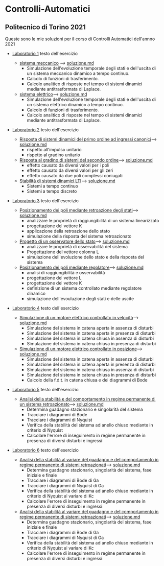 # Controlli-Automatici
## Politecnico di Torino 2021



Queste sono le mie soluzioni per il corso di Controlli Automatici dell'annno 2021

* [Laboratorio 1](https://github.com/lorenzobellino/Controlli-Automatici/blob/master/Laboratori/LAB01/LAIB_ES1.pdf)  testo dell'esercizio
  + [sistema meccanico](https://github.com/lorenzobellino/Controlli-Automatici/tree/master/Laboratori/LAB01/E01) --> [soluzione.md](https://github.com/lorenzobellino/Controlli-Automatici/tree/master/Laboratori/LAB01/E01/soluzione.md)
      - Simulazione dell'evoluzione temporale degli stati e dell'uscita di un sistema meccanico dinamico a tempo continuo.  
      - Calcolo di funzioni di trasferimento.  
      - Calcolo analitico di risposte nel tempo di sistemi dinamici mediante antitrasformata di Laplace.  
  + [sistema elettrico](https://github.com/lorenzobellino/Controlli-Automatici/tree/master/Laboratori/LAB01/E02)--> [soluzione.md](https://github.com/lorenzobellino/Controlli-Automatici/tree/master/Laboratori/LAB01/E02/soluzione.md)
      - Simulazione dell'evoluzione temporale degli stati e dell'uscita di un sistema elettrico dinamico a tempo continuo.  
      - Calcolo di funzioni di trasferimento.  
      - Calcolo analitico di risposte nel tempo di sistemi dinamici mediante antitrasformata di Laplace.

* [Laboratorio 2](https://github.com/lorenzobellino/Controlli-Automatici/blob/master/Laboratori/LAB02/LAIB_ES2.pdf)  testo dell'esercizio
    + [Risposta di sistemi dinamici del primo ordine ad ingressi canonici](https://github.com/lorenzobellino/Controlli-Automatici/tree/master/Laboratori/LAB02/E01)--> [soluzione.md](https://github.com/lorenzobellino/Controlli-Automatici/tree/master/Laboratori/LAB02/E01/soluzione.md)
      - rispetto all'impulso unitario
      - rispetto al gradino unitario   
    + [Risposta al gradino di sistemi del secondo ordine](https://github.com/lorenzobellino/Controlli-Automatici/tree/master/Laboratori/LAB02/E02)--> [soluzione.md](https://github.com/lorenzobellino/Controlli-Automatici/tree/master/Laboratori/LAB02/E02/soluzione.md)
      - effetto causato da diversi valori per i poli
      - effetto causato da diversi valori per gli zeri
      - effetto causato da due poli complessi coniugati
    + [Stabilità di sistemi dinamici LTI](https://github.com/lorenzobellino/Controlli-Automatici/tree/master/Laboratori/LAB02/E03)--> [soluzione.md](https://github.com/lorenzobellino/Controlli-Automatici/tree/master/Laboratori/LAB02/E03/soluzione.md)
      - Sistemi a tempo continuo
      - Sistemi a tempo discreto

* [Laboratorio 3](https://github.com/lorenzobellino/Controlli-Automatici/blob/master/Laboratori/LAB03/LAIB_ES3.pdf)  testo dell'esercizio
    + [Posizionamento dei poli mediante retroazione degli stati](https://github.com/lorenzobellino/Controlli-Automatici/tree/master/Laboratori/LAB03/E01)--> [soluzione.md](https://github.com/lorenzobellino/Controlli-Automatici/tree/master/Laboratori/LAB03/E01/soluzione.md)
      - analizzare le proprietà di raggiungibilità di un sistema linearizzato
      - progettazione del vettore K
      - applicazione della retroazione dello stato
      - simulazione della risposta del sistema retroazionato   
   + [Progetto di un osservatore dello stato](https://github.com/lorenzobellino/Controlli-Automatici/tree/master/Laboratori/LAB03/E02)--> [soluzione.md](https://github.com/lorenzobellino/Controlli-Automatici/tree/master/Laboratori/LAB03/E02/soluzione.md)
      - analizzare le proprietà di osservabilità del sistema
      - Progettazione del vettore colonna L
      - simulazione dell'evoluzione dello stato e della risposta del sistema
  + [Posizionamento dei poli mediante regolatore](https://github.com/lorenzobellino/Controlli-Automatici/tree/master/Laboratori/LAB03/E03)--> [soluzione.md](https://github.com/lorenzobellino/Controlli-Automatici/tree/master/Laboratori/LAB03/E03/soluzione.md)
      - analisi di raggiungibilità e osservabilità
      - progettazione del vettore L
      - progettazione del vettore K
      - definizione di un sistema controllato mediante regolatore dinamico
      - simulazione dell'evouluzione degli stati e delle uscite
* [Laboratorio 4](https://github.com/lorenzobellino/Controlli-Automatici/blob/master/Laboratori/LAB04/LAIB_ES4.pdf) testo dell'esercizio
    + [Simulazione di un motore elettrico controllato in velocità](https://github.com/lorenzobellino/Controlli-Automatici/tree/master/Laboratori/LAB04/E01)--> [soluzione.md](https://github.com/lorenzobellino/Controlli-Automatici/tree/master/Laboratori/LAB04/E01/soluzione.md)
      - Simulazione del sistema in catena aperta in assenza di disturbi
      - Simulazione del sistema in catena aperta in presenza di disturbi
      - Simulazione del sistema in catena chiusa in assenza di disturbi
      - Simulazione del sistema in catena chiusa in presenza di disturbi
    + [Simulazione di un motore elettrico controllato in posizione](https://github.com/lorenzobellino/Controlli-Automatici/tree/master/Laboratori/LAB04/E02)--> [soluzione.md](https://github.com/lorenzobellino/Controlli-Automatici/tree/master/Laboratori/LAB04/E01/soluzione.md)
      - Simulazione del sistema in catena aperta in assenza di disturbi
      - Simulazione del sistema in catena aperta in presenza di disturbi
      - Simulazione del sistema in catena chiusa in assenza di disturbi
      - Simulazione del sistema in catena chiusa in presenza di disturbi
      - Calcolo della f.d.t. in catena chiusa e dei diagrammi di Bode



* [Laboratorio 5](https://github.com/lorenzobellino/Controlli-Automatici/blob/master/Laboratori/LAB04/LAIB_ES5.pdf) testo dell'esercizio
    + [Analisi della stabilità e del comportamento in regime permanente di un sistema retroazionato](https://github.com/lorenzobellino/Controlli-Automatici/tree/master/Laboratori/LAB05/E01)--> [soluzione.md](https://github.com/lorenzobellino/Controlli-Automatici/tree/master/Laboratori/LAB05/E01/soluzione.md)
      - Determina guadagno stazionario e singolarità del sistema
      - Tracciare i diagrammi di Bode
      - Tracciare i diagrammi di Nyquist
      - Verifica della stabilità del sistema ad anello chiuso mediante in criterio di Nyquist
      - Calcolare l'errore di inseguimento in regime permanente in presenza di diversi disturbi e ingressi
* [Laboratorio 6](https://github.com/lorenzobellino/Controlli-Automatici/blob/master/Laboratori/LAB04/LAIB_ES6.pdf) testo dell'esercizio
    + [Analisi della stabilità al variare del guadagno e del comportamento in regime permanente di sistemi retroazionati](https://github.com/lorenzobellino/Controlli-Automatici/tree/master/Laboratori/LAB06/E01)--> [soluzione.md](https://github.com/lorenzobellino/Controlli-Automatici/tree/master/Laboratori/LAB06/E01/soluzione.md)
      - Determina guadagno stazionario, singolarità del sistema, fase iniziale e finale
      - Tracciare i diagrammi di Bode di Ga
      - Tracciare i diagrammi di Nyquist di Ga
      - Verifica della stabilità del sistema ad anello chiuso mediante in criterio di Nyquist al variare di Kc
      - Calcolare l'errore di inseguimento in regime permanente in presenza di diversi disturbi e ingressi
    + [Analisi della stabilità al variare del guadagno e del comportamento in regime permanente di sistemi retroazionati](https://github.com/lorenzobellino/Controlli-Automatici/tree/master/Laboratori/LAB06/E01)--> [soluzione.md](https://github.com/lorenzobellino/Controlli-Automatici/tree/master/Laboratori/LAB06/E02/soluzione.md)
      - Determina guadagno stazionario, singolarità del sistema, fase iniziale e finale
      - Tracciare i diagrammi di Bode di Ga
      - Tracciare i diagrammi di Nyquist di Ga
      - Verifica della stabilità del sistema ad anello chiuso mediante in criterio di Nyquist al variare di Kc
      - Calcolare l'errore di inseguimento in regime permanente in presenza di diversi disturbi e ingressi
